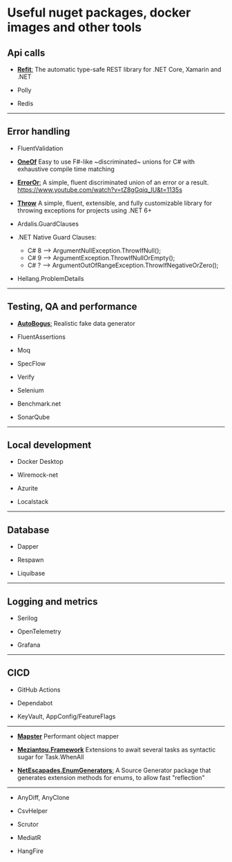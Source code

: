 # Useful nuget packages, docker images and other tools

## Api calls

- [**Refit**:](https://github.com/reactiveui/refit)
The automatic type-safe REST library for .NET Core, Xamarin and .NET

- Polly

- Redis

------

## Error handling

- FluentValidation

- [**OneOf**](https://github.com/mcintyre321/OneOf/#oneof)
Easy to use F#-like ~discriminated~ unions for C# with exhaustive compile time matching

- [**ErrorOr**:](https://github.com/amantinband/error-or#a-more-practical-example)
A simple, fluent discriminated union of an error or a result. https://www.youtube.com/watch?v=tZ8gGqiq_IU&t=1135s

- [**Throw**](https://github.com/amantinband/throw)
A simple, fluent, extensible, and fully customizable library for throwing exceptions for projects using .NET 6+
- Ardalis.GuardClauses
- .NET Native Guard Clauses:
    - C# 8 --> ArgumentNullException.ThrowIfNull();
    - C# 9 --> ArgumentException.ThrowIfNullOrEmpty();
    - C# ? --> ArgumentOutOfRangeException.ThrowIfNegativeOrZero();

- Hellang.ProblemDetails

------

## Testing, QA and performance

- [**AutoBogus**:](https://github.com/nickdodd79/AutoBogus#autobogus)
Realistic fake data generator

- FluentAssertions

- Moq

- SpecFlow

- Verify

- Selenium

- Benchmark.net

- SonarQube

------

## Local development

- Docker Desktop

- Wiremock-net

- Azurite

- Localstack

------

## Database

- Dapper

- Respawn

- Liquibase

------

## Logging and metrics

- Serilog

- OpenTelemetry

- Grafana

------

## CICD

- GitHub Actions

- Dependabot

- KeyVault, AppConfig/FeatureFlags

------

- [**Mapster**](https://github.com/MapsterMapper/Mapster#generating-models--mappers)
Performant object mapper

- [**Meziantou.Framework**](https://github.com/meziantou/Meziantou.Framework/blob/main/src/Meziantou.Framework/TaskEx.WhenAll.tt)
Extensions to await several tasks as syntactic sugar for Task.WhenAll

- [**NetEscapades.EnumGenerators**:](https://github.com/andrewlock/NetEscapades.EnumGenerators#netescapadesenumgenerators)
A Source Generator package that generates extension methods for enums, to allow fast "reflection"

------

- AnyDiff, AnyClone

- CsvHelper

- Scrutor

- MediatR

- HangFire